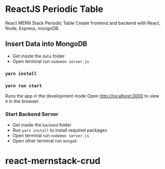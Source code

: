 # ReactJS Periodic Table 

React MERN Stack Periodic Table 
Create frontend and backend with React, Node, Express, mongoDB.

## Insert Data into MongoDB

- Get inside the `data` folder
- Open terminal run `nodemon server.js`

### `yarn install`
### `yarn run start`

Runs the app in the development mode
Open [http://localhost:3000](http://localhost:3000) to view it in the browser.

### Start Backend Server

- Get inside the `backend` folder
- Run `yarn install` to install required packages 
- Open terminal run `nodemon server.js`
- Open other terminal run `mongod`

# react-mernstack-crud
